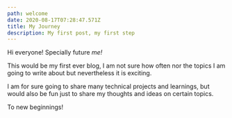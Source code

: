 ```yaml
---
path: welcome
date: 2020-08-17T07:28:47.571Z
title: My Journey
description: My first post, my first step
---
```

Hi everyone! Specially future *me!* 

This would be my first ever blog, I am not sure how often nor the topics I am going to write about but nevertheless it is exciting. 

I am for sure going to share many technical projects and learnings, but would also be fun just to share my thoughts and ideas on certain topics. 

To new beginnings!